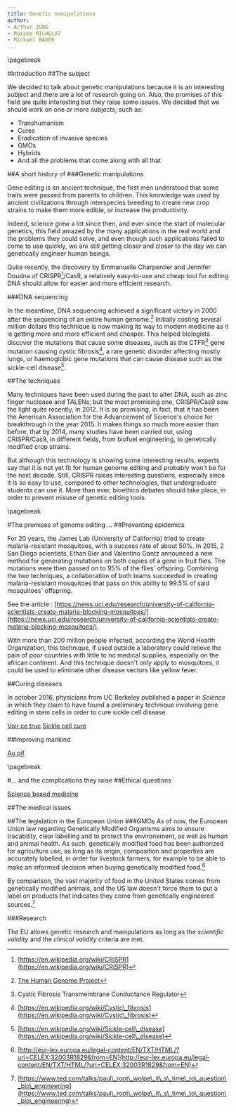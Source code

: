 ```yaml
---
title: Genetic manipulations
author: 
- Arthur JUNG 
- Maxime MICHELAT 
- Mickaël BAUER
...
```


\pagebreak

#Introduction
##The subject

We decided to talk about genetic manipulations because it is an interesting subject and there are a lot of research going on.
Also, the promises of this field are quite interesting but they raise some issues.
We decided that we should work on one or more subjects, such as:

  - Transhumanism
  - Cures
  - Eradication of invasive species
  - GMOs
  - Hybrids
  - And all the problems that come along with all that

##A short history of
###Genetic manipulations

Gene editing is an ancient technique, the first men understood that some traits were passed from parents to children.
This knowledge was used by ancient civilizations through interspecies breeding to create new crop strains to make them more edible, or increase the productivity.

Indeed, science grew a lot since then, and ever since the start of molecular genetics, this field amazed by the many applications in the real world and the problems they could solve, and even though such applications failed to come to use quickly, we are still getting closer and closer to the day we can genetically engineer human beings.

Quite recently, the discovery by Emmanuelle Charpentier and Jennifer Doudna of CRISPR[^crispr]/Cas9, a relatively easy-to-use and cheap tool for editing DNA should allow for easier and more efficient research.

[^crispr]: [https://en.wikipedia.org/wiki/CRISPR](https://en.wikipedia.org/wiki/CRISPR)

###DNA sequencing

In the meantime, DNA sequencing achieved a significant victory in 2000 after the sequencing of an entire human genome.[^hugenproject]
Initially costing several million dollars this technique is now making its way to modern medicine as it is getting more and more efficient and cheaper.
This helped biologists discover the mutations that cause some diseases, such as the CTFR[^CTFR] gene mutation causing cystic fibrosis[^cf], a rare genetic disorder affecting mostly lungs, or haemoglobic gene mutations that can cause disease such as the sickle-cell disease[^scd].

[^hugenproject]: [The Human Genome Project](https://en.wikipedia.org/wiki/Human\_Genome\_Project)
[^CTFR]: Cystic Fibrosis Transmembrane Conductance Regulator
[^cf]: [https://en.wikipedia.org/wiki/Cystic\_fibrosis](https://en.wikipedia.org/wiki/Cystic\_fibrosis)
[^scd]: [https://en.wikipedia.org/wiki/Sickle-cell\_disease](https://en.wikipedia.org/wiki/Sickle-cell\_disease)

##The techniques

Many techniques have been used during the past to alter DNA, such as zinc finger nuclease and TALENs, but the most promising one, CRISPR/Cas9 saw the light quite recently, in 2012.
It is so promising, in fact, that it has been the American Association for the Advancement of Science's choice for breakthrough in the year 2015.
It makes things so much more easier than before, that by 2014, many studies have been carried out, using CRISPR/Cas9, in different fields, from biofuel engineering, to genetically modified crop strains.

But although this technology is showing some interesting results, experts say that it is not yet fit for human genome editing and probably won't be for the next decade.
Still, CRISPR raises interesting questions, especially since it is so easy to use, compared to other technologies, that undergraduate students can use it.
More than ever, bioethics debates should take place, in order to prevent misuse of genetic editing tools.

\pagebreak

#The promises of genome editing ...
##Preventing epidemics

For 20 years, the James Lab (University of California) tried to create malaria-resistant mosquitoes, with a success rate of about 50%.
In 2015, 2 San Diego scientists, Ethan Bier and Valentino Gantz announced a new method for generating mutations on both copies of a gene in fruit flies.
The mutations were then passed on to 95% of the flies' offspring.
Combining the two techniques, a collaboration of both teams succeeded in creating malaria-resistant mosquitoes that pass on this ability to 99.5% of said mosquitoes' offspring.

See the article : [https://news.uci.edu/research/university-of-california-scientists-create-malaria-blocking-mosquitoes/](https://news.uci.edu/research/university-of-california-scientists-create-malaria-blocking-mosquitoes/).

With more than 200 million people infected, according the World Health Organization, this technique, if used outside a laboratory could relieve the pain of poor countries with little to no medical supplies, especially on the african continent.
And this technique doesn't only apply to mosquitoes, it could be used to eliminate other disease vectors like yellow fever.

##Curing diseases

In october 2016, physicians from UC Berkeley published a paper in *Science* in which they claim to have found a preliminary technique involving gene editing in stem cells in order to cure sickle cell disease.

[Voir ce truc](http://www.latimes.com/science/sciencenow/la-sci-sn-crispr-sickle-cell-20161012-snap-story.html#)
[Sickle cell cure](http://news.berkeley.edu/2016/10/12/genome-engineering-paves-way-for-sickle-cell-cure/)

##Improving mankind

[Au pif](http://www.nature.com/news/chinese-scientists-genetically-modify-human-embryos-1.17378)

\pagebreak

#\... and the complications they raise
##Ethical questions

[Science based medicine](https://sciencebasedmedicine.org/crispr-and-the-ethics-of-gene-editing/)

##The medical issues

##The legislation in the European Union
###GMOs
As of now, the European Union law regarding Genetically Modified Organisms aims to ensure tracability, clear labelling and to protect the environement, as well as human and animal health.
As such, genetically modified food has been authorized for agriculture use, as long as its origin, composition and properties are accurately labelled, in order for livestock farmers, for example to be able to make an informed decision when buying genetically modified food.[^gmolaw]

By comparison, the vast majority of food in the United States comes from genetically modified animals, and the US law doesn't force them to put a label on products that indicates they come from genetically engineered sources.[^tedprw]

[^tedprw]:[https://www.ted.com/talks/paul\_root\_wolpe\_it\_s\_time\_to\_question\_bio\_engineering](https://www.ted.com/talks/paul\_root\_wolpe\_it\_s\_time\_to\_question\_bio\_engineering)
[^gmolaw]:[http://eur-lex.europa.eu/legal-content/EN/TXT/HTML/?uri=CELEX:32003R1829&from=EN](http://eur-lex.europa.eu/legal-content/EN/TXT/HTML/?uri=CELEX:32003R1829&from=EN)

###Research

The EU allows genetic research and manipulations as long as the *scientific validity* and the *clinical validity* criteria are met.


